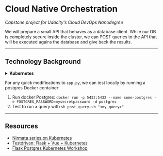 # Cloud Native Orchestration

*Capstone project for Udacity's Cloud DevOps Nanodegree*

We will prepare a small API that behaves as a database client. While our DB is completely secure inside the cluster, we can POST queries to the API that will be executed agains the database and give back the results.

---

## Technology Background

<details>
<summary><b>Kubernetes</b></summary>

### Pods

The smallest unit available in Kubernetes is the **Pod**, the basic building block:

> Pods are the smallest deployable units of computing that can be created and managed in Kubernetes.

In other words, Pods are units that encapsulate the elements of the application that must work together. Therefore, when scaling the application - increasing / decreasing the number of Pods - , all the elements inside the Pod will equally scale. Moreover, containers inside the same Pod can easily communicate between them, being isolated from anything else that could be placed outside of their *world*.

However, by definition Pods are not meant to be reliable units. Yes, they have their own IP addresses and we could directly communicate to any of them, but this is discouraged in a production environment as they are ephemeral. Depending on the application load, new Pods may appear or others may crash, so we instead want to communicate to our application in a greater level of abstraction. In order to achieve this, Kubernetes brings us two resources: Workload API Objects and Services.

### Replica Sets

This is an API Object that helps to manage the scaling of Pods.

> Replica Sets ensure that a specified number of pod replicas are running at any given time.

Based on a given **template** and *specs* - such as `specs.replicas = 3`, Replica Sets create Pods to manage. However, a Replica Set may also manage Pods that were not created by it, by specifying a **Selector**, that will be used to match any pod with that given label.

However, this API lacks the ability to perform updates. That's why we need **Deployments**.

### Deployment

Deployment encapsulate both Replica Sets and Pods, providing a declarative method of update their state: `kubectl`. This adds another layer of abstraction to managing Kubernetes:

`User [interface] -> Deployment -> Replica Set -> Pod`

Through the `kubectl` interface, the Deployment will check the current status of the cluster and make it match the desired state specified by the user.

### Stateful Set

Finally, we will introduce another Kubernetes framewoek called **Stateful Set**, used to manage *stateful applications* such as databases. In this [link](http://pauldone.blogspot.com/2017/06/deploying-mongodb-on-kubernetes-gke25.html) I found the best definition of them:

> StatefulSets provides the capabilities of stable unique network hostnames and stable dedicated network storage volume mappings, essential for a database cluster to function properly and for data to exist and outlive the lifetime of inherently ephemeral containers.

### Persistent Volumes

As explained in the [docs](https://kubernetes.io/docs/concepts/storage/persistent-volumes/), `PersistentVolume`s are pieces of storage that will be requested through `PersistentVolumeClaim`s.

</details>

For any quick modifications to `app.py`, we can test locally by running a postgres Docker container:
1. Run docker Postgres: `docker run -p 5432:5432 --name some-postgres -e POSTGRES_PASSWORD=mysecretpassword -d postgres`
1. Test to run a query with `sh post_query.sh "<my_query>"`

---

## Resources

* [Nirmata series on Kubernetes](https://www.nirmata.com/2018/03/03/kubernetes-for-developers-part-2-replica-sets-and-deployments/)
* [Testdriven: Flask + Vue + Kubernetes](https://github.com/testdrivenio/flask-vue-kubernetes)
* [Flask Postgres Kubernetes Workshop](https://github.com/lihan/flask-postgres-kubernetes-workshop)

